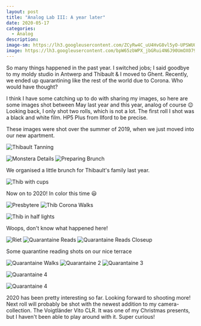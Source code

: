 ```yaml
---
layout: post
title: "Analog Lab III: A year later"
date: 2020-05-17
categories:
  - Analog
description:
image-sm: https://lh3.googleusercontent.com/ZCyRw4C_uU4HvG8vl5yO-UPSWUGp17Wfi1jLLk1rEAbKUIzJCaKSQWZVqcsNY7IR6TgFts7F_jNhSndw-fc9Qao6nN3j67dqsJ1UA2SFNkcoDG5J7_hiW4idOfH8oH-Shw1G8x9f5W50tic5853lQDSxIctIwoniUDg8_oWUBxLqmMVXr047pH-r1O5vamKLhWqO8KYEAd2Q_i43goSNY2-evaU81kmqUTiRGN8RCeF6zQem0H3y0i_g4v8EBSf1tF66FZqdlmVoxCTA47Zjs0LvZzDmYV6VH0_PvJEghH6jF7HooNQVerfy0d-Y0cgMAr7BwGgRQ1WWeB-i6zc0qLPRQTLzaTs6pmQOgaUPSaNH6QQT547DyER1NXzIbVSm6wuVZ41974MqwStsXM04BYNmj2kOxv3O_vpnQeKxgIcYY9KYONaUI8cHtWV9RgU5QKOjfiP56jza2So--IiWYbyGL23jj3eitJK_ys3GcLXp-AO0ucEzRVZ8qNfc1EYrNR_8275IpSehZhZqfphRJ5WwMrmrGitmYdbtjUR6mCzWXdw8zYA5RAGhr6OM823XdH_SARe6ecOTWdPt5ZM3DiOHqNMs-4RQf9YaC8dh5LTxZkKDuA32cDtUdVxziF5H3A-zaFYgC6f3MuwnwP9wpsO5nNo_1fd-eW6_RyP80_4xMYiZnBrvn7Pv=w1096-h1642-no?authuser=0
image: https://lh3.googleusercontent.com/bpW65zbWPX_jbGRui4N6J90UmOX0796OKY4JC2mzw7LR3kIvtXZohEq80xfyOqubgmdLuV9Wq15KIrgHre0nvL4YGpOOBnqVxf2UOY2obemMe8bH8Z4VYlHiPoZwrYLLCETJO-R4oWboc8Ubvjm7Z33785N2tf49np2XMtcYlMXqfy6DSuHSBEl0vzj7yhlvFfnThsTg6r4q1yLhpuBIixVVoiyIA7dO1E4jIef2263Y3_WFVXNtlER2sJzwZpcDxGKB4vLtoO9I81l4SXUQPyLnqUK7zCIdttq0og0xec1NYjhIJXK9taLWf3PC5qoxoB9WPJcwW68NJU_PUzYK7VkQGiwPw6FKGVXomv2PDMKsz72bvSPnPYVK3OSOok9MWCTlxy8gLzxwDsiTeqDgfTgYUDB0jGxfGvAyCtr15JGkJt3-PTryLIfU_Plb2OyrUjLtYG-9ftaTpVpHZop0ddR30pVfYXig2rqHWUI-I-tn0wgFfw6nvMBkK27vZCUigX-T2_HPsc7k7XC2U1RMqjtaKnNMeWWplIDv-4YMLhlV3-Zl6yFrUSQerhbqevcWCUJRCMJy6UCKw8jsmTCCS-3Fbm6_6HmNmh_Uh2rhwWj6d5bjmvAFxnS8_iSxMyqJEHxbkBg0UoYwojrnBQegciXlIW8YUJ718ZhZ5JpscNOnaP9YB_SthWv3=w2160-h1440-no?authuser=0
---
```


So many things happened in the past year. I switched jobs; I said goodbye to my moldy studio in Antwerp and Thibault & I moved to Ghent. Recently, we ended up quarantining like the rest of the world due to Corona. Who would have thought?


I think I have some catching up to do with sharing my images, so here are some images shot between May last year and this year, analog of course 😉 Looking back, I only shot two rolls, which is not a lot. The first roll I shot was a black and white film. HP5 Plus from Ilford to be precise. 

These images were shot over the summer of 2019, when we just moved into our new apartment.

![Thibault Tanning](https://lh3.googleusercontent.com/5d8MBHrzwGmdhHTeoaetRPmi-VXSIKNp9xCn9xbTPjrgmRFlosPEqLLCJIS1dLvth4isM1PmiLzVPzFvNJ-zW7jmNJIvVbEmudmna9NcMOOHxKQ3585L3IUiWai6K3v83flB5YXoB5rdfIarwWzW_pjaIFNX7frbCuBCHTZn635Ja3JRqHINlFwDDUvaVHAe0CJMVaAplWQoVizndYc2vIBdHcDsLs6tOy-9V_Tjjp9URSEd5spk6IcTJCkzuROk0YO7jFWkeHCLCI5ubctB4cU4BBzqGyoO1ttWepOe8RQ5hL3SKYi5jZ7moRBX2HLQIYk_5B6g6DfAVPbCbjXVD9rRzzyneEORcdzdyhSOSu1ndDhl_ICVRkxYZqIes9PawNrknF2DJNvIr-mCybwYcTom_RaFBFY6XS_wKXLW--7xTcCbrKK2S1WmgksYuK3N0n_-7BoCVzU8Nd9_RI3yTPDTMvdOlPNLrF0OXdmWoY3mLV1S4AXKsRd43N9mdN1Y0QjH3iD3NnkH5edAktBFnKK-_xgHSAd0J31rHMWvPWu1DAcLj9GRzdPi_oMlpY2fIRjRGOiOpEHWrrT3GCa7qSN37oL2Fmb4dmMVO5911rV4FjPiTN-IgNOudC7Qu-MEA65XI5G07_3KqzDTSzamwoaxZYn4X1u2sfvgOFB6RgCuuGmVyJ9I8gKE=w1096-h1642-no?authuser=0)

![Monstera Details](https://lh3.googleusercontent.com/6Sx3K62PQIXX0DN_H91so_VcwFtNIrGx7rtDP9nZpScy2qA40KC7Bc2UlhxDyrj0UBupNeElc-83udaXry1LO_ySKsfT_GzbK_xcSqgOqQxCH2Rf7OZV2x-8cMtJK6Pee4lteoSF9htCkLV406dt-GLZQF0s9h2F69bIO3UAuG-Jo8SfwjqJlVfzKO_7C5RhRP8oeJwhC77pUlFQjTt--qfqZ7d9Y_110M7K-6vMeLfm5vMSwXFKGJTX6eA5eTcJG6aMHkVIim0IEFY--CP3tym6ThWpgU-5R4kUNjaGTlU_UFs_afmUCCuZv8XNjFNTB9jXJTXCTbYCe1FHsNTDJ0OaqvW4HzO_4qzU14w4yTk6SVL2ZBOsHd8PtXLplH06kk0od3wd_L-WUZhgpF3wDxFU5QaNofbzJVpDRwaG2wHCMtJ8UU22eLHJLrSdHBFh_Gpuuy4eZmo7eizAcoYnefae7B7UoupPGUi9jVHZtl-G9VdTVy3irQJ5rgbbHwbkCp1Dh1DfV-ipmoZ9iXjCDF3rDM5uJx_LfPvJQdtJ85237SRGfWc_JUx1q2Ai3-gA2odYMgpeCSomXfY3ur4CpbPEhjeMAw3ghla2V8NGgSG3ZsxfLhOTpw5hnS5EtMiuVls4X7QgCqGQ3jTJa0V251BgaScSfWR4x4vtSfv5yI_a2LnkETI_-pI3=w1096-h1642-no?authuser=0)
![Preparing Brunch](https://lh3.googleusercontent.com/NZfOGDxdyGmwV6xXG-rGxcswW0wbTC_50sjBQb_YrHxn9nuZYjrRtYBVo2han3QKPEFepVKLawdNtoh_v_t7jzClsk3iGlpFWISedaOixWiBtup16fDlr9Dam1vBdRjTPyV4pv6bpSnN3SzY9pUkIGnyZtFp79MIFQwG7eBHdaPR48IYRt_PJxYbHpAJXyqXETFEOjR05q3pWXtoduoKywef2U9nOoVIezbTB9k4g09R63MEhJlY3--92U5yVt6NGnArOjdNdXtt5OLdUonge7K3U6_OAvV3pKrgOLEv824QKTm60RWP5zhXh1rQ3zddXf8_7ZS6ZzsrY59YcAyQ9nQnfPAoJC3aQyJgFzBRgiRxv_3OQSuhmjW7sYxg9vJl1T5my_gs0QM55ekKGmMBQOtpSYEUdP647cWoZCZ3FuHHEkcgxHcl71f6KBppz4TaOasUzgq8IsY9uZivP3NAIsG3Nns4Akx9LyflwbyntWsg3iulpujICK1gKIVDkURxP2FoGb4IKi7ZlhjUrl0rLiaa9N5Gu0EVKdA5iWu8hPRyvENdhffnGO7GRJ6u3vfl54Hk6tIwgBMuE3O_tCi4yc4ea8DNFu7XIjo0eW-Zep3EEa8b3aQK8XVSK_rZF8EYi-x2XDSFrKG-dRJIVpnhFOsZvwi8aPTEA6S6MWHs6fo2p5hVSw7VYzUB=w1096-h1642-no?authuser=0)
<figcaption>We organised a little brunch for Thibault's family last year.</figcaption>

![Thib with cups](https://lh3.googleusercontent.com/AOGt5WdMGFl6_QkY6PLuecEyuoFYgYWjrW3Ak6371t2n8MOQ-nSpAsTU9ESpRKDBG-Qo76iE0oewJZygTARTY0qoW-BdTgU1jvejAu4iX-S_G7iOYWwAIjgD3MVFxYsU8VbITi_Kb3A4Rvuc54aV1SJz2LySakii-puWBMBZFSrw2hCE19SPTt_UnqrvQm7hBmjTfqvbRYQ-djlhbpkDPqlMoUBJkHhEnH-BqaJxrAvshpLSpLk7F4iLpvtmsmAIq_1etSRZpg73gmqqQEx_9ttycqXdiiexOczA2G0cF6JlHburj3EIVUKBxbW49fTZuQyHR9f_S5Piaxee8Rz9x2poKO3qplyvhSfQars7LNctwTKQ253y7VeD8DvRNmZwukme1rxV-aP_ehyRTxVDV_PBRy3NSdIdS_RoShDIcLOj5enJUqMiNHX8c5wE35Uc1Npgt6xTfRfEZESfsYxU0_ZewBFG6QXPCD8lwmX2Rcvd6neiiIqMmrmbe3kcPzbT_ylM9K5GDQ9gPqVX32vT4TQu4IByKtIOAC-kPeww4hvtoO6N9PJq-7tuf_ODzZwwm9Zog4KCFRV2nYVC2aTqJNqp2QjISpZk7TZmJfNLtIq2qIKdmrM2M01vLA-epqew_CKMfyTAyDhLRLXazdUj-yj0jbrkt1MicpMfG3vnkTq1Tsbydfebr-JE=w2160-h1440-no?authuser=0)


Now on to 2020! In color this time 😃

![Presbytere](https://lh3.googleusercontent.com/-DjfX_AG159UEYuWZkLekm60phgk0npJnhf90f2cFNa7dQMiUv2LIQsOxSJi72pqDQQxPpYTLBBOzq_BZouK6n268ggT1ulv7PH10rBiPFZH4hwBQFxJBkaGXoO5EaE5XhtJAvBq4CA5v_momKrGd6OTbRu8ODin2GxAMTJHwkc7bozoCZadVV43SPT5W7UplCEXm56PGfLO_swstTL5ex4oHrF2OuDHeMJWVwsRokP1L3w5okQui8RtQ_kzw5IYjUzO51IDL2rzb9T74i3k76jNWssizKt7P1XVvpV8urt3DUD6vSqoddP43nAyq-xcwY7Iz9-cDWn_MMI-qYD_c6AyV4dDWZAGxWtiwuh_5CgS3N0eszfl82HKT2CgBtARVt24mBq4zL22rIwNFjgY0uH1gaDbVQwrwkOr1GccMmX3nnfK5Qv0Oml0Czub4odpa_xUkMBHP6MJqlV_3OVTvEX6oZr_a95zW3E0e1KCKwXdVRLPDqtsDA22aRQh8wrGHFan4TeLqUHclucwhwQ-7o2w14fq1QZJD0uvVx2tmsoLqpcb18KF8qXqZQbICx8ityARZNgKkO0GLwkCsnC2yZq-_t45ThE1wPU9XSHbnHO6aQXktsp7BwwOhXmy8EQZMa3-bts2_TXpCr7ev5Ek45gIEj0v7C8_-2wJ3L3Btz15hsDGb9Tn8Qcm=w1096-h1642-no?authuser=0)
![Thib Corona Walks](https://lh3.googleusercontent.com/UiM07Rr0u9UJqzhU1a4CqrGYHljaVKiXxCIwGAo1JzwFUxXw5zam2aezqPjNuNZnk-CHIzIT_SnhitBpMS7Q-1Z7uk1G5Uwpn7i-5aAXW7feYZDn9YQxMEN4rPK-f7xxT_mVF_P2MLmIBYYlaRhCfhuW2b17PO1d1Xapy34zF5OJNQHoE66jaRwONObkJJvFvmtIjlxnZICOaj5AQQf3YcdupXxJPqGciTU38Ta990kisP3UitEQGPyaOMc_HsXqv32gjEBfL49DbDcFOasvHKIi4mv2vLIxP9dB5eA4xVORhG2I_UhR_8WexskfmvTiJ7LySQpe-sIJOfurBPu9SxF7zEsQmJiYep-TAMnyaJWhxkqPnpFlF25x01jSdr16OktaYCTcgruTEw8DYjdZ21-sL27U5F5JR-xLPJUkudTDScA6zvAW-KZWzHUl_1L8MwfEao3kp5s6rgWUTkO3G8EHJbMXedLsKPFI8Ulwjx1QQAxYvk_9HHPcOd6VoOsOm4m2cn7c7_bmCUReagJUHLvhw7Meve-QBuoJwBHG7-Ril-CiTfjyam71K3nZjFYqU85EefPHAQzVKglqT_4EYC_J5cnHremwNuVgrilq-wacW_FMwRqz7MRyvrRhV6AcnLQ3RpjOIzxs7ZJJdkFVHXCVLHeOWAA9vNDzGAUiuUkp2hxP7ywxVk82=w1096-h1642-no?authuser=0)

![Thib in half lights](https://lh3.googleusercontent.com/Ex-_nuOuLAOR8OS4zfMGudld822QjS3m5I_z9LYXf8d7Nl53FXFoFS7_m8_gBEKr0lEalHvKC0afRY4SOqZjgwY5FQXWDXtzCImIcqRogZK_LDx1ENvaLaoG_cOTi0uQg07swuNVIdKT-_DfdujUbc_AUqHoS6yM6bdFGZUCw3qUZCU1AnFm25yAIKtHgbML_B3Gs6q0R72LDOewwAellfAITP7vTpc2RHLx1eGu7FYbfiaiw08HceeK3R_eS_HTFZF--VPJbNBPGMHWpTU6zhBQDZ0Iv8GW0Co1T6ExR9IwsX2iJSedJH-4pD8PdLjrs4t0sb_MfsoJdGSoFZDl9gNCV9oGFEHobNovgSyBsc90tS3-WnCh7IaIfnGxyQcB2FavC32BKDutfnnMFHuhg69JyVIpBrfmNRLowmGQxxOSsIBv5W2uTYvuXCU3r3jB0QzSG7KAoby-6A45lhbwT3xEzPtYmqhuyJhEI-fxTezCK7QEh4pnI4YDyZjLsujHeDnhZ8QIX1YMwHKBDT7Ks8747uyRzr88vBbssIQO2SK-9fdz8kZTZtxdYAJUOiXgeNRQ_b7LkCeCCyyg2A3TyLD-zZXMwijCxuOTbYhNhmvwF_x3Ty9dEwjGvpb27w8BqFG9L7eju4Jz7mquP4nMxq_3byB0tgZX9IMUaqRNEX5nOXCojsazsGXm=w2160-h1440-no?authuser=0)
<figcaption>Woops, don't know what happened here!</figcaption>

![Riet](https://lh3.googleusercontent.com/CbrOT0thu5ljAt6vWqvwxnoqVVF4yF2sMjiZ1Zln49RCFdT4bxtuiveafnXwObBJclXEEOwBavTBZ42PPt-Zu9foKFPk5sSHUbjv4gysgsie8CMW5fLaRBYx4RvKfTcX0ljEGSucKMcakNgXIu0PR_uPMKacZizw5BfheZkb35W_JdAntM_snnpnWeNftvYmIehaQGOqrZ_hHKsRin8Xy_SpmH3MLrnAmVMYJ6qviod2h9xFRUF_9oc7MeuF3ePf361ESnfgnfx2q_8lLQ9r_n882rAJSTotJ3FbV7FY3trrz5HgVCblDaKvHMRUmu7Emzjlh1GP8Kz-tVbccX8Rs2-Y6RszZo8lUUH0gYjK8XkwDQ8BbJNS2BNfDv6zUpfPgHCGl_9k7WZs7hU2aqWEKieObvsGehi12_QOYM-fuPsNpThigS6Rg8MCn21irEaJISqaEdIDPG6JW1mRaILdTJFY4TpWgq936xwk1uQ9QqWVxRwXS1jINRvbOTW5tRVjGferXlBMBCzJc6YFCJ44OgJ_oYQgRO_5ratQ2AEjm-9PyYOZ2JeoxS-jot7wmiqy378QOks8s-Zn1w7EUez1IdLzzKwjsGMKHd7pwmLkm6JcHZZl9BJYNxpub-aio70RQy2fSrQVhg6dHdIb4HV0XeFsrSMv8UvyH1U-_xfk3IdC9M5MgxFRQfz0=w2160-h1440-no?authuser=0)
![Quarantaine Reads](https://lh3.googleusercontent.com/Y5LcMcd8GZeUHcZ83tidpXeCjyKJlCDfU44m96t7VFmilTAkNTPVolEYHn6R_iMYTidbQ2kSgAH35lTKjAPh5KSl35DmaonIiZcbIIT9fjMjHx7_xxsZq6PSSDIOqJZO-2KQF_ccQBc6AMfk0T2sAbllIpjOD5kwvt_uDWUVE9S1rMj3kgV_mqhf5kygPanM1tEjbMlB1vP5Jlx_KG8Z2G81-QP257P5O2goSuY_BB1ZGP4KAxBHvoLFDkRlvjMXD73gnyeXqh0hw7lLrpqyConR5VQZ5yfrGtBeblRVGwn_sYQ7SFBFeKxoWIfV63X4nsgPZnwKnPdATMzLsj_kdYxyAcaD_0zn2HH6aEPy_ytoNkyD24oxV3PBFflJjTspG018GIOSoxLMJ94h7Wy-ddBmb_L3A-D8hNtvbzzIBXBQk48uVqBAtcOBOKt6hTQsdtqQrJrGHeB56IHO0GIqX_Evcf66Ntvn0HJ50BRTj5709RRirUrrL7V_PzOrEbXTcweL9jbdANt_ep1erLyFfH8ugtlZ2NlrJamj629sUEf611IbAdY897aNz3CDZJzToz0ySLZtadjVhyHcjV8X28Urj7oA7eWRH37wcV8pMZcf821sHSgWb0enIL2J6Ka7ianO6am5_2r5M4Jz8dZPI-1rgzgbr_JoDMEgKn1b5yL8LHBVcRgcZUXF=w2160-h1440-no?authuser=0)
![Quarantaine Reads Closeup](https://lh3.googleusercontent.com/x3NlCAtwreW6pRzAzoGVw_1KdTwNBRI6cMDmkAeRlyLR-qCTHQps3kkrY74v-1tp0K1W4jwv9d8cdi96l3utrhSOazVLESdq9TpD6tBXKHzdcmqJG000H3-FLklsKg-NovOCo7lLF6RXmxLbhZ5RKJZPsQtrZcAnAGCJrdJTu3sYMrG1eh-aRKqE-HsHMDA8M8nQIt98Omtgpl-FQkuQ1GMYVlLsFaxIwwHv3eypPEqK8yLV8Mi_SATp-t77wFRrQfxMxJ_fa0mXb04bINxkCvHB7p_Dfwbmcv5SjX4mOm-pzi-K9oO1kP4jq_ftrD3hXLSlo4qQ6u0WxyxFTOuQ5m2hrwzocnBpkqFrrBorb-HbWiVIiJkbHuSTJprOOhC--pDgxO6mlNc_XoAYsj5n7_gCEZ6LNRi8v8cKRoJuNNIyzk8ABP6DY7hjLrqKxdWuHzq-olXCkXgOK9-zYK0N6vXOJR5A31eaxTSWs-Y49cC_TA5KeZMAaNj0KQv-r0MW1EmVK-sleN6VhZiBfAO587uoWCIli_Ad6fjp4M2lPhBZJT7MnRvZ4QHzBUTlNGxJDVkfJjYO7758Z9fkkYTG8AlPxApiuy_YbgJuz7ICKuJaW99ZU7Dlw6Qi3vVSHVNDg6l4zLHp55xIJsF7UpoFq-n8b2i0JGs0CaZkcIS4PvuKMdEASZOz-PEd=w1096-h1642-no?authuser=0)
<figcaption>Some quarantine reading shots on our nice terrace</figcaption>

![Quarantaine Walks](https://lh3.googleusercontent.com/YEs7SiWhWgquSGDjAe9HJdTb_QKr53TNPz5CVpRGM5hJKbL5MP1vBDORZXc06lMGUmtZSnNiv4FceGUFxyZt0Rgh0d9MxHNyhrfcJdgY9Ba0pNpXV_U6NiXLrhrHF0DwVLU2dwb1_FBqdJ3Bkk2gUyI6-_36FX7tDHKxwJFU_Y3vg_apwBUUKoBMUXq5a4xTIMHMfrLS-Xpyit1_DR5zFKzwbHLoRCYW6tsZbFXWbb-pKDHSbljEPXA-tmmYkaNR-AxEhX2CWI7-RuWhAQu6HjRvFY59PqSYJ-rZuuKK993eXIJzuPBK0ZPJLvPE8X58kSNMbCmTfmqp3T6z3PdKaZpzeSmZ07RtDyd8UWvesTinvjTthKhsaYQFpagSJpTQtj481ypfvwzRfd4PC_0ZI9K1PfNQ7zHfa6qkkyKLPPTHpuqXO9yOjcrGsflzdNfutvQxPJMxjoKEvAdOBHgXJEM-cvFi2JFiOrxcfEw9uxRlqQAOwIvGawsc4sqDoCRA7RJ7nq3amQR76Qp7RV_4oqbL6CTLmo3jk4vbkG7Win2aUVMhoTfTC6oisbz0zWo2vQ0Itxr6rUTo6E3qj3ztWp1zJtoLqT_KOAe2keGXhgzTmwyScwzfk0r2dXhMCWOH7xpx31LV1RCapdXELlVuUm4OyvBfP5fb4iX3c3XaJx7RFUw8XUEGeHfS=w1096-h1642-no?authuser=0)
![Quarantaine 2](https://lh3.googleusercontent.com/zXhSygj8WWdZQySO0Jlbe2OJDWz06tStx45cdvydhjlqSLd8RSHzvSEDEyKKb0g5EUIhG5JGRBmBJ53ID-7ixxRKbEojX_khWbtdthEm9dUg986csv-WmBOt7YXWvUXPc7nAxJ4rF8KcoXIhoAR6hcKyMJjyyFT4JROldqc3g6CEaF79uVVmEmLsKskPqRqHQWO7B03DzknQ01rHnhk_6B1l_kC58xxNMlXBwNUSFzu4OsGmNmLwyrez8JbQ_dAQOiRXHcUL_KYFriNIy2UFbOoOjqTqGkt47XVXNRmz-YzpRTbWI2megYrQrjqMV9qkHjd7O1KCPFqPnOG7_U24uRVfygHtf_jRXqj61b0vzSMMaUR1OBobIRXV8MyRvdfGCOYPZX5TMq6oMCO4tgqiBWQQMILt-dXoFZ36W-JJ22Mh2f1niGkAUBgHe8T6j0lAIRN7bMjFpRUhM6iCJXvJN9eSfsCUqfW-qcgoVQv0WNFeWUWSBfdwYUNrl_ERv6bpxqBmfL4YMi3JDKFu2VoM7VygY_AJlBfjIFjHSGyvPF1ZXZVioRxgPfsb2J34y6-SsnjpcUjPBSG_N9x2xQjbTJTF_8QCeoQMqxj5lcMlqmcMhIBgX6TonOGwtL2KDcSS8oeLwT9V_y-OlmsaEz7Lc_xFg8usoe1ZjPvnFfNOqHOKio43mjou9xh4=w1096-h1642-no?authuser=0)
![Quarantaine 3](https://lh3.googleusercontent.com/NLyZNQSWGjrN6qYzQCgcFkQdV29Yg1DA9pIRIzFBv7LURlJGDFlkNN34dBoRPTyB8k6V3yo0fEeuy6pRq24KcbQjTuOn-PqcyS3l6TnmV_EtPlXnITbSoEnbvhytxKmUO7mk6ZWUbNVtjyiNh4IyV5qN5a9sODzYfOglVN-I3M_gOpOxKAhX6aRZ3OCg6lvc5yj7ASABzt5psaS6SSEops7Q2Og_7GbWWnpGn1qWpzEHuC5QTYxRZTx_Edm20s-pm10QtkDMXGnAO8S3GSSrwvXwXEtht-IO-w-yx0ExpsoHmp21suBA96KzooItrIcPbwATfSw9NbBVavugeuAJMwFC1HEgwcBmdVreOE2GNRU0_yq16UZCUPu_Al1kaDBX5CUdYZSDV2LHMFswz8G89-vpLUwwXMDfDRz86n0DZd_P-yCrIsn1hO6qkfm7E3nTltxj-BUktlvSHKNOYYyXgDgxv7pTPcD_WZCgEtT0D-YLiaKibu3fzDFB9neI1S3j6bxtq-EVSdE506j7P3zsfVsNgPgxavUsltxRj1xF9PytXEtqwaRAd1vW_1A2xtuqTOUdD9lnwF2D8WCokPkuVOLs0W-MY-PSiAHgZaT5pgVp4DWe0Ptsl3gH8uKqF7ys--7QkNOIBMxTxEWrJziiwj5XAUvZmrMUdAPDAYhulr2Seq8GmledNVtb=w2160-h1440-no?authuser=0)

![Quarantaine 4](https://lh3.googleusercontent.com/RPEvr5xHPUyHCEjOY9JdK0DxIdZXUCzOD5Uq81dyUCg1gsEncWZNCazuvUJl8LJn5341NLBKFJoRfjTV9TrxhErFOqFJzkCASqoHy2Cj99ymxXKzK4Zk91oxDGPqbzNYk3Lqy22AIOTL6olXY3KzsX2zvSXno04PhoyilpmH76-vHSSvAsC_YipX7zXqKR8ppmEl2U7xRFMWbB0Jqlijo4QxmxeUBWmi5ae-Ej7BJGLHFfOHhsKfzW_GRo_S-5Btcv9xSlOVfQxltsetm8Hs9MsZfye1E9QLG7u67ChidTAtPNXICvYFGqQqERuQkGxzfx1FdQXS3vgRi3y6ZsjvnibccdHCJeFHGU21uPBxv2jm1LTP6791E-Xz-bJFjvZ8Wiz08FAk-ScmAxi3rmwgWy1v1cG40Tx1K2yQaMtGdiKqtMhAsKeNx2YCMrXjCj-GDZwJVpChgLCW5khoXKRLGGfcOMzmGCB6ZHcRKAZnezcHnQk-k4c1QbfTbiedeeIkrsz0mek-6bB594nXtxXR61oeVHIYHuKOXM1qgmFDgF2RYdXhHDKAEZz2_4N-g8igO_E7NH9MjnZAQ1seDUG55oSECUzQ2gC51RZTj4rC7L9cqEmKTlo4jAij6Gr3MixNS9ZHzGMZQgSo2e6fHVcM9XOa8DXHgQ0q656brip3LNPY2mvuK0ajD79C=w1096-h1642-no?authuser=0)

![Quarantaine 4](https://lh3.googleusercontent.com/XdduVIpDT-02QfkMpWx4246FuqZo_tfNRdxUyqm-Wokyk9XUnLyRzCY4x5i54rmUhvM1fCwW3e2IjMQQK99WIzmp58YzAG61T8fjka6hMnCcfmYBw3CT1Q1OOZuCwLK9ttO5ucTZKP1FaquaUvrFr4OvND57UZt8WNYbIdXCuqxbM0F6EJDTk-jbdW5Bk49ayvdWoEeC87a_9V9kSPe6DN7y9E44N2KGiROltm-JBSv6FTbBog0WasCMpS31j9z_vLEJYrwHgAo6SRWhKDHJ_Ts6AnELo0zxqlVC15sgUYg0DU982Vie6_ef9t7R7lRk870gr0CIJNT7seDwSA1zv9uFNhnmvILsRVV48KyqoOqfkmVJvMmrrYEOv75RIPtmSp07dKm3gSjRfSSJSOQ0L9dkzptJxDXQVrOCAYEtKptlenVMn06aNe_Rn4nK8FPmh3MH0UeUolGgDbbxaHmcNy0cSi1ktbYC-ag1HYv5LnplEEFIc8V8KRVlbGaHOaJ-EqC-tfcSmZV3BXM1sGIoY9mm_DTe0Ttv8Lw1tOzfgXcp-3jeqQyUfIAF19C8xmoIo8Qjuuh__gSKYrNsT2G-GhRHd0vltAvxgdHDeyXuhOm1kZR4QZnB37ddgHPQ5b2-kuah5DomKIZUSagptZ5rq8mJZ8UwSg5lgxvbvXVf1plH2gYrFX07mG4E=w1096-h1642-no?authuser=0)




2020 has been pretty interesting so far. Looking forward to shooting more! Next roll will probably be shot with the newest addition to my camera-collection. The Voigtländer Vito CLR. It was one of my Christmas presents, but I haven't been able to play around with it. Super curious! 
